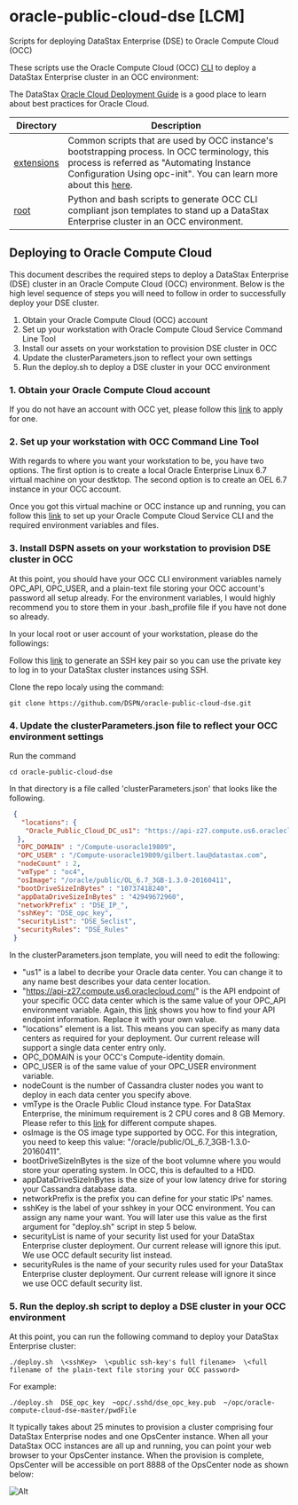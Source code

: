 # oracle-public-cloud-dse [LCM]

Scripts for deploying DataStax Enterprise (DSE) to Oracle Compute Cloud (OCC)

These scripts use the Oracle Compute Cloud (OCC) [CLI](https://docs.oracle.com/cloud-machine/latest/stcomputecs/ELUCL/GUID-A377A4D6-8A3E-43EF-B069-5C4EA50D7E6D.htm#ELACI113) to deploy a DataStax Enterprise cluster in an OCC environment:

The DataStax [Oracle Cloud Deployment Guide](https://github.com/DSPN/oracle-cloud-deployment-guide) is a good place to learn about best practices for Oracle Cloud.

|Directory | Description |
|----------|-------------|
|[extensions](./extensions) | Common scripts that are used by OCC instance's bootstrapping process. In OCC terminology, this process is referred as "Automating Instance Configuration Using opc-init".  You can learn more about this [here](http://docs.oracle.com/cloud/latest/stcomputecs/STCSG/GUID-C63680F1-1D97-4984-AB02-285B17278CC5.htm#STCSG-GUID-C63680F1-1D97-4984-AB02-285B17278CC5).|
|[root](https://github.com/DSPN/oracle-compute-cloud-dse/tree/master/) | Python and bash scripts to generate OCC CLI compliant json templates to stand up a DataStax Enterprise cluster in an OCC environment.|

## Deploying to Oracle Compute Cloud

This document describes the required steps to deploy a DataStax Enterprise (DSE) cluster in an Oracle Compute Cloud (OCC) environment.  Below is the high level sequence of steps you will need to follow in order to successfully deploy your DSE cluster.

1. Obtain your Oracle Compute Cloud (OCC) account
2. Set up your workstation with Oracle Compute Cloud Service Command Line Tool
3. Install our assets on your workstation to provision DSE cluster in OCC
4. Update the clusterParameters.json to reflect your own settings
5. Run the deploy.sh to deploy a DSE cluster in your OCC environment

### 1. Obtain your Oracle Compute Cloud account
If you do not have an account with OCC yet, please follow this [link](https://myaccount.cloud.oracle.com/mycloud/faces/trialsignup.jspx?serviceType=IAASMB) to apply for one.

### 2. Set up your workstation with OCC Command Line Tool
With regards to where you want your workstation to be, you have two options.  The first option is to create a local Oracle Enterprise Linux 6.7 virtual machine on your destktop.  The second option is to create an OEL 6.7 instance in your OCC account.  
        
Once you got this virtual machine or OCC instance up and running, you can follow this [link](http://docs.oracle.com/cloud/latest/stcomputecs/STCLR/GUID-62B0B2BD-A95F-4F82-B144-8C1DBA8760E9.htm#STCLR-GUID-62B0B2BD-A95F-4F82-B144-8C1DBA8760E9) 
to set up your Oracle Compute Cloud Service CLI and the required environment variables and files.

### 3. Install DSPN assets on your workstation to provision DSE cluster in OCC
At this point, you should have your OCC CLI environment variables namely OPC_API, OPC_USER, and a plain-text file storing your OCC account's password all setup already.  For the environment variables, I would highly recommend you to store them in your .bash_profile file if you have not done so already.

In your local root or user account of your workstation, please do the followings:

Follow this [link](https://docs.oracle.com/cloud/latest/stcomputecs/STCSG/GUID-EE29085A-79B1-4A3A-BF25-A2A9516EC5F3.htm#OCSUG149) to generate an SSH key pair so you can use the private key to log in to your DataStax cluster instances using SSH.
 
Clone the repo localy using the command:
 
    git clone https://github.com/DSPN/oracle-public-cloud-dse.git

### 4. Update the clusterParameters.json file to reflect your OCC environment settings
Run the command

    cd oracle-public-cloud-dse

In that directory is a file called 'clusterParameters.json' that looks like the following.

```json
 {
   "locations": { 
    "Oracle_Public_Cloud_DC_us1": "https://api-z27.compute.us6.oraclecloud.com/"
  },
  "OPC_DOMAIN" : "/Compute-usoracle19809",
  "OPC_USER" : "/Compute-usoracle19809/gilbert.lau@datastax.com",
  "nodeCount" : 2,
  "vmType" : "oc4",
  "osImage": "/oracle/public/OL_6.7_3GB-1.3.0-20160411",
  "bootDriveSizeInBytes" : "10737418240",
  "appDataDriveSizeInBytes" : "42949672960",
  "networkPrefix" : "DSE_IP_",
  "sshKey": "DSE_opc_key",
  "securityList": "DSE_Seclist",
  "securityRules": "DSE_Rules"
 }
 ```

In the clusterParameters.json template, you will need to edit the following:

* "us1" is a label to decribe your Oracle data center.  You can change it to any name best describes your data center location.
* "https://api-z27.compute.us6.oraclecloud.com/" is the API endpoint of your specific OCC data center which is the same value of your OPC_API environment variable. Again, this [link](http://docs.oracle.com/cloud/latest/stcomputecs/STCSA/SendRequests.html) shows you how to find your API endpoint information.  Replace it with your own value.
* "locations" element is a list.  This means you can specify as many data centers as required for your deployment.  Our current release will support a single data center entry only.
* OPC_DOMAIN is your OCC's Compute-identity domain.
* OPC_USER is of the same value of your OPC_USER environment variable.
* nodeCount is the number of Cassandra cluster nodes you want to deploy in each data center you specify above.
* vmType is the Oracle Public Cloud instance type.  For DataStax Enterprise, the minimum requirement is 2 CPU cores and 8 GB Memory.  Please refer to this [link](https://cloud.oracle.com/compute?tabname=PricingInfo) for different compute shapes.
* osImage is the OS image type supported by OCC.  For this integration, you need to keep this value: "/oracle/public/OL_6.7_3GB-1.3.0-20160411".
* bootDriveSizeInBytes is the size of the boot volumne where you would store your operating system.  In OCC, this is defaulted to a HDD.
* appDataDriveSizeInBytes is the size of your low latency drive for storing your Cassandra database data.
* networkPrefix is the prefix you can define for your static IPs' names.
* sshKey is the label of your sshkey in your OCC environment.  You can assign any name your want.  You will later use this value as the first argument for "deploy.sh" script in step 5 below.
* securityList is name of your security list used for your DataStax Enterprise cluster deployment.  Our current release will ignore this iput. We use OCC default security list instead.
* securityRules is the name of your security rules used for your DataStax Enterprise cluster deployment.   Our current release will ignore it since we use OCC default security list.
 
### 5. Run the deploy.sh script to deploy a DSE cluster in your OCC environment

At this point, you can run the following command to deploy your DataStax Enterprise cluster:

    ./deploy.sh  \<sshKey>  \<public ssh-key's full filename>  \<full filename of the plain-text file storing your OCC password>

For example:

    ./deploy.sh  DSE_opc_key  ~opc/.sshd/dse_opc_key.pub  ~/opc/oracle-compute-cloud-dse-master/pwdFile
 
It typically takes about 25 minutes to provision a cluster comprising four DataStax Enterprise nodes and one OpsCenter instance.  When all your DataStax OCC instances are all up and running, you can point your web browser to your OpsCenter instance. When the provision is complete, OpsCenter will be accessible on port 8888 of the OpsCenter node as shown below:
 
![Alt](./img/DataStax-OpsCenter.png "DataStax OpsCenter")
